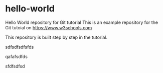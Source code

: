 # hello-world
Hello World repository for Git tutorial
This is an example repository for the Git tutoial on https://www.w3schools.com

This repository is built step by step in the tutorial.

sdfsdfsdfsfds

qafafsdfds

sfdfsdfsd